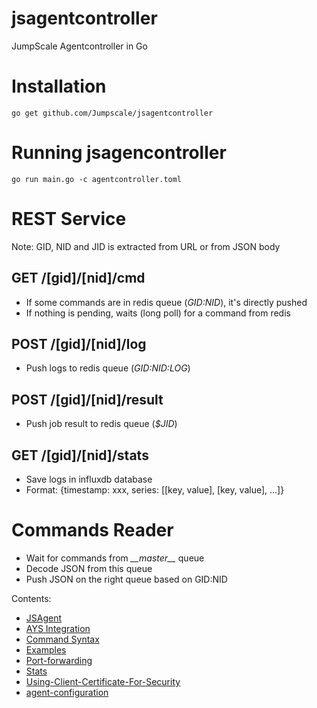 # jsagentcontroller
JumpScale Agentcontroller in Go

# Installation
```
go get github.com/Jumpscale/jsagentcontroller
```

# Running jsagencontroller
```
go run main.go -c agentcontroller.toml
```

# REST Service
Note: GID, NID and JID is extracted from URL or from JSON body

## GET /[gid]/[nid]/cmd
* If some commands are in redis queue (*$GID:$NID*), it's directly pushed
* If nothing is pending, waits (long poll) for a command from redis

## POST /[gid]/[nid]/log
* Push logs to redis queue (*$GID:$NID:LOG*)

## POST /[gid]/[nid]/result
* Push job result to redis queue (*$JID*)

## GET /[gid]/[nid]/stats
* Save logs in influxdb database
* Format: {timestamp: xxx, series: [[key, value], [key, value], ...]}

# Commands Reader
* Wait for commands from *\_\_master\_\_* queue
* Decode JSON from this queue
* Push JSON on the right queue based on GID:NID


Contents:
* [JSAgent](JSAgent/Home)
* [AYS Integration](JSAgent/AYS-Integration)
* [Command Syntax](JSAgent/Command-Syntax)
* [Examples](JSAgent/Examples)
* [Port-forwarding](JSAgent/Port-forwarding)
* [Stats](JSAgent/Stats)
* [Using-Client-Certificate-For-Security](JSAgent/Using-Client-Certificate-For-Security)
* [agent-configuration](JSAgent/agent-configuration)
